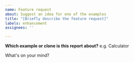 ```yaml
---
name: Feature request
about: Suggest an idea for one of the examples
title: "[Briefly describe the feature request]"
labels: enhancement
assignees: ''

---
```


**Which example or clone is this report about?**
e.g. Calculator

What's on your mind?

